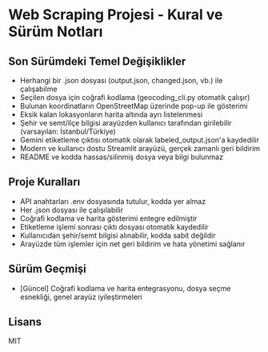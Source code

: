 # Web Scraping Projesi - Kural ve Sürüm Notları

## Son Sürümdeki Temel Değişiklikler
- Herhangi bir .json dosyası (output.json, changed.json, vb.) ile çalışabilme
- Seçilen dosya için coğrafi kodlama (geocoding_cli.py otomatik çalışır)
- Bulunan koordinatların OpenStreetMap üzerinde pop-up ile gösterimi
- Eksik kalan lokasyonların harita altında ayrı listelenmesi
- Şehir ve semt/ilçe bilgisi arayüzden kullanıcı tarafından girilebilir (varsayılan: İstanbul/Türkiye)
- Gemini etiketleme çıktısı otomatik olarak labeled_output.json'a kaydedilir
- Modern ve kullanıcı dostu Streamlit arayüzü, gerçek zamanlı geri bildirim
- README ve kodda hassas/silinmiş dosya veya bilgi bulunmaz

## Proje Kuralları
- API anahtarları .env dosyasında tutulur, kodda yer almaz
- Her .json dosyası ile çalışılabilir
- Coğrafi kodlama ve harita gösterimi entegre edilmiştir
- Etiketleme işlemi sonrası çıktı dosyası otomatik kaydedilir
- Kullanıcıdan şehir/semt bilgisi alınabilir, kodda sabit değildir
- Arayüzde tüm işlemler için net geri bildirim ve hata yönetimi sağlanır

## Sürüm Geçmişi
- [Güncel] Coğrafi kodlama ve harita entegrasyonu, dosya seçme esnekliği, genel arayüz iyileştirmeleri

## Lisans
MIT 